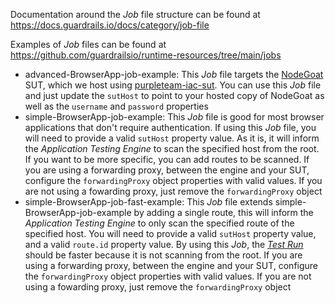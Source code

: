 Documentation around the _Job_ file structure can be found at https://docs.guardrails.io/docs/category/job-file

Examples of _Job_ files can be found at https://github.com/guardrailsio/runtime-resources/tree/main/jobs

* advanced-BrowserApp-job-example: This _Job_ file targets the [NodeGoat](https://github.com/OWASP/NodeGoat) SUT, which we host using [purpleteam-iac-sut](https://github.com/purpleteam-labs/purpleteam-iac-sut). You can use this _Job_ file and just update the `sutHost` to point to your hosted copy of NodeGoat as well as the `username` and `password` properties
* simple-BrowserApp-job-example: This _Job_ file is good for most browser applications that don't require authentication. If using this _Job_ file, you will need to provide a valid `sutHost` property value. As it is, it will inform the _Application Testing Engine_ to scan the specified host from the root. If you want to be more specific, you can add routes to be scanned.
If you are using a forwarding proxy, between the engine and your SUT, configure the `forwardingProxy` object properties with valid values. If you are not using a fowarding proxy, just remove the `forwardingProxy` object
* simple-BrowserApp-job-fast-example: This _Job_ file extends simple-BrowserApp-job-example by adding a single route, this will inform the _Application Testing Engine_ to only scan the specified route of the specified host. You will need to provide a valid `sutHost` property value, and a valid `route.id` property value. By using this _Job_, the [_Test Run_](https://docs.guardrails.io/docs/glossary#test-run) should be faster because it is not scanning from the root.
If you are using a forwarding proxy, between the engine and your SUT, configure the `forwardingProxy` object properties with valid values. If you are not using a fowarding proxy, just remove the `forwardingProxy` object
